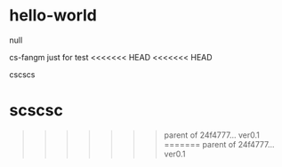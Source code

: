 # hello-world
null

cs-fangm
just for test
<<<<<<< HEAD
<<<<<<< HEAD

cscscs

scscsc
=======
>>>>>>> parent of 24f4777... ver0.1
=======
>>>>>>> parent of 24f4777... ver0.1
